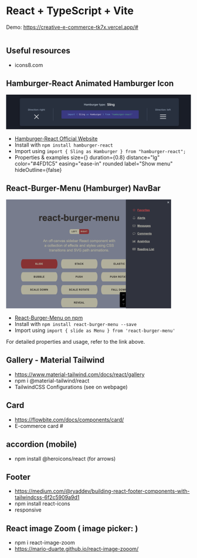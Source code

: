 # React + TypeScript + Vite

Demo: https://creative-e-commerce-tk7x.vercel.app/#

```js

```

## Useful resources

- icons8.com

## Hamburger-React Animated Hamburger Icon

![Hamburger Menu Example](public/HamburgerSling.png)

- [Hamburger-React Official Website](https://hamburger-react.netlify.app/)
- Install with `npm install hamburger-react`
- Import using `import { Sling as Hamburger } from "hamburger-react";`
- Properties & examples
  size={} duration={0.8} distance="lg" color="#4FD1C5" easing="ease-in" rounded label="Show menu" hideOutline={false}

## React-Burger-Menu (Hamburger) NavBar

<img src="public/react-burger-menu.png" alt="React-Burger-Menu" width="450">

- [React-Burger-Menu on npm](https://www.npmjs.com/package/@katasonovyp/react-burger-menu)
- Install with `npm install react-burger-menu --save`
- Import using `import { slide as Menu } from 'react-burger-menu'`

For detailed properties and usage, refer to the link above.

## Gallery - Material Tailwind

- https://www.material-tailwind.com/docs/react/gallery
- npm i @material-tailwind/react
- TailwindCSS Configurations (see on webpage)

## Card

- https://flowbite.com/docs/components/card/
- E-commerce card #

## accordion (mobile)

- npm install @heroicons/react (for arrows)

## Footer

- https://medium.com/@ryaddev/building-react-footer-components-with-tailwindcss-6f2c5909a9d1
- npm install react-icons
- responsive

## React image Zoom ( image picker: )

- npm i react-image-zoom
- https://mario-duarte.github.io/react-image-zooom/
